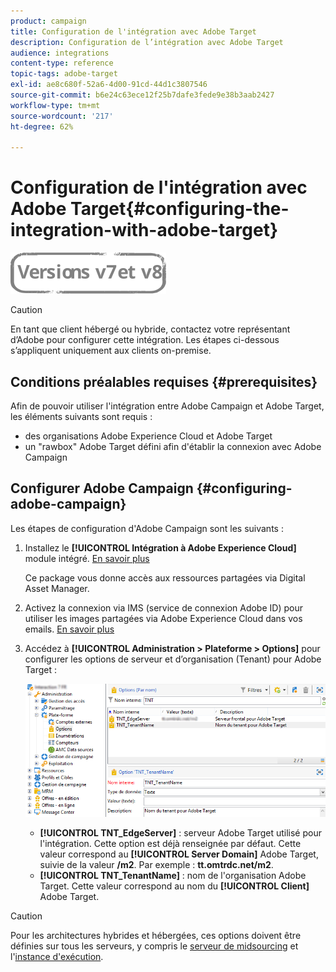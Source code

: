 ```yaml
---
product: campaign
title: Configuration de l'intégration avec Adobe Target
description: Configuration de l’intégration avec Adobe Target
audience: integrations
content-type: reference
topic-tags: adobe-target
exl-id: ae8c680f-52a6-4d00-91cd-44d1c3807546
source-git-commit: b6e24c63ece12f25b7dafe3fede9e38b3aab2427
workflow-type: tm+mt
source-wordcount: '217'
ht-degree: 62%

---
```


# Configuration de l&#39;intégration avec Adobe Target{#configuring-the-integration-with-adobe-target}

![](../../assets/common.svg)


>[!CAUTION]
>
> En tant que client hébergé ou hybride, contactez votre représentant d’Adobe pour configurer cette intégration. Les étapes ci-dessous s’appliquent uniquement aux clients on-premise.

## Conditions préalables requises {#prerequisites}

Afin de pouvoir utiliser l&#39;intégration entre Adobe Campaign et Adobe Target, les éléments suivants sont requis :

* des organisations Adobe Experience Cloud et Adobe Target
* un &quot;rawbox&quot; Adobe Target défini afin d&#39;établir la connexion avec Adobe Campaign

## Configurer Adobe Campaign {#configuring-adobe-campaign}

Les étapes de configuration d&#39;Adobe Campaign sont les suivants :

1. Installez le **[!UICONTROL Intégration à Adobe Experience Cloud]** module intégré. [En savoir plus](../../platform/using/working-with-data-packages.md#importing-packages)   

   Ce package vous donne accès aux ressources partagées via Digital Asset Manager.

1. Activez la connexion via IMS (service de connexion Adobe ID) pour utiliser les images partagées via Adobe Experience Cloud dans vos emails. [En savoir plus](../../integrations/using/about-adobe-id.md)   
1. Accédez à **[!UICONTROL Administration > Plateforme > Options]** pour configurer les options de serveur et d’organisation (Tenant) pour Adobe Target :

   ![](assets/tar_options.png)

   * **[!UICONTROL TNT_EdgeServer]** : serveur Adobe Target utilisé pour l&#39;intégration. Cette option est déjà renseignée par défaut. Cette valeur correspond au **[!UICONTROL Server Domain]** Adobe Target, suivie de la valeur **/m2**. Par exemple : **tt.omtrdc.net/m2**.
   * **[!UICONTROL TNT_TenantName]** : nom de l&#39;organisation Adobe Target. Cette valeur correspond au nom du **[!UICONTROL Client]** Adobe Target.


>[!CAUTION]
>
>Pour les architectures hybrides et hébergées, ces options doivent être définies sur tous les serveurs, y compris le [serveur de midsourcing](../../installation/using/mid-sourcing-server.md) et l&#39;[instance d&#39;exécution](../../message-center/using/configuring-instances.md#execution-instance).